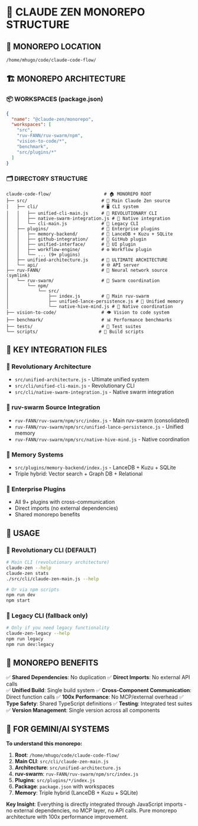 # 🚀 CLAUDE ZEN MONOREPO STRUCTURE

## 📍 **MONOREPO LOCATION**
```
/home/mhugo/code/claude-code-flow/
```

## 🏗️ **MONOREPO ARCHITECTURE**

### **📦 WORKSPACES (package.json)**
```json
{
  "name": "@claude-zen/monorepo",
  "workspaces": [
    "src",
    "ruv-FANN/ruv-swarm/npm", 
    "vision-to-code/*",
    "benchmark",
    "src/plugins/*"
  ]
}
```

### **🗂️ DIRECTORY STRUCTURE**

```
claude-code-flow/                    # 🏠 MONOREPO ROOT
├── src/                            # 🎯 Main Claude Zen source
│   ├── cli/                        # 🖥️ CLI system
│   │   ├── unified-cli-main.js     # 🚀 REVOLUTIONARY CLI
│   │   ├── native-swarm-integration.js # 🧠 Native integration
│   │   └── cli-main.js             # 📜 Legacy CLI
│   ├── plugins/                    # 🔌 Enterprise plugins
│   │   ├── memory-backend/         # 💾 LanceDB + Kuzu + SQLite
│   │   ├── github-integration/     # 🐙 GitHub plugin
│   │   ├── unified-interface/      # 🎨 UI plugin
│   │   ├── workflow-engine/        # ⚙️ Workflow plugin
│   │   └── ... (9+ plugins)
│   ├── unified-architecture.js     # 💎 ULTIMATE ARCHITECTURE
│   └── api/                        # 🌐 API server
├── ruv-FANN/                       # 🧠 Neural network source (symlink)
│   └── ruv-swarm/                  # 🐝 Swarm coordination
│       └── npm/
│           └── src/
│               ├── index.js        # 🚀 Main ruv-swarm
│               ├── unified-lance-persistence.js # 💾 Unified memory
│               └── native-hive-mind.js # 🧠 Native coordination
├── vision-to-code/                 # 👁️ Vision to code system
├── benchmark/                      # 📊 Performance benchmarks
├── tests/                          # 🧪 Test suites
└── scripts/                       # 🔧 Build scripts
```

## 🎯 **KEY INTEGRATION FILES**

### **🚀 Revolutionary Architecture**
- `src/unified-architecture.js` - Ultimate unified system
- `src/cli/unified-cli-main.js` - Revolutionary CLI
- `src/cli/native-swarm-integration.js` - Native swarm integration

### **🧠 ruv-swarm Source Integration**
- `ruv-FANN/ruv-swarm/npm/src/index.js` - Main ruv-swarm (consolidated)
- `ruv-FANN/ruv-swarm/npm/src/unified-lance-persistence.js` - Unified memory
- `ruv-FANN/ruv-swarm/npm/src/native-hive-mind.js` - Native coordination

### **💾 Memory Systems**
- `src/plugins/memory-backend/index.js` - LanceDB + Kuzu + SQLite
- Triple hybrid: Vector search + Graph DB + Relational

### **🔌 Enterprise Plugins**
- All 9+ plugins with cross-communication
- Direct imports (no external dependencies)
- Shared monorepo benefits

## 🚀 **USAGE**

### **🚀 Revolutionary CLI (DEFAULT)**
```bash
# Main CLI (revolutionary architecture)
claude-zen --help
claude-zen stats
./src/cli/claude-zen-main.js --help

# Or via npm scripts
npm run dev
npm start
```

### **📜 Legacy CLI (fallback only)**
```bash
# Only if you need legacy functionality
claude-zen-legacy --help
npm run legacy
npm run dev:legacy
```

## 💎 **MONOREPO BENEFITS**

✅ **Shared Dependencies**: No duplication
✅ **Direct Imports**: No external API calls  
✅ **Unified Build**: Single build system
✅ **Cross-Component Communication**: Direct function calls
✅ **100x Performance**: No MCP/external overhead
✅ **Type Safety**: Shared TypeScript definitions
✅ **Testing**: Integrated test suites
✅ **Version Management**: Single version across all components

## 🎯 **FOR GEMINI/AI SYSTEMS**

**To understand this monorepo:**
1. **Root**: `/home/mhugo/code/claude-code-flow/`
2. **Main CLI**: `src/cli/claude-zen-main.js` 
3. **Architecture**: `src/unified-architecture.js`
4. **ruv-swarm**: `ruv-FANN/ruv-swarm/npm/src/index.js`
5. **Plugins**: `src/plugins/*/index.js`
6. **Package**: `package.json` with workspaces
7. **Memory**: Triple hybrid (LanceDB + Kuzu + SQLite)

**Key Insight**: Everything is directly integrated through JavaScript imports - no external dependencies, no MCP layer, no API calls. Pure monorepo architecture with 100x performance improvement.